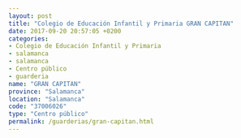 ```yaml
---
layout: post
title: "Colegio de Educación Infantil y Primaria GRAN CAPITAN"
date: 2017-09-20 20:57:05 +0200
categories:
- Colegio de Educación Infantil y Primaria
- salamanca
- salamanca
- Centro público
- guarderia
name: "GRAN CAPITAN"
province: "Salamanca"
location: "Salamanca"
code: "37006026"
type: "Centro público"
permalink: /guarderias/gran-capitan.html
---
```

